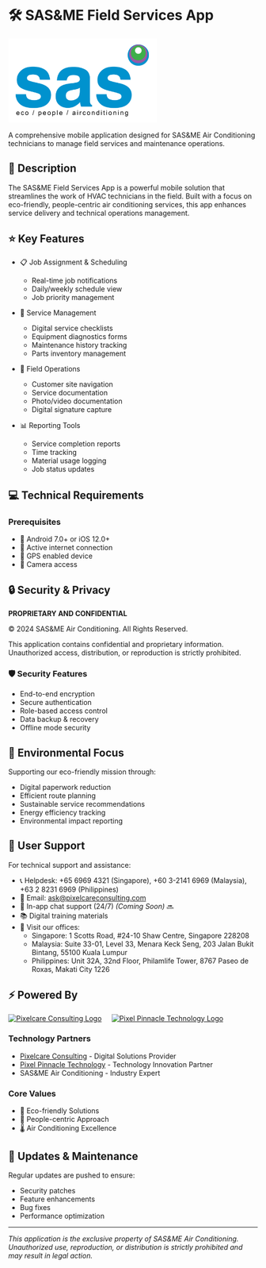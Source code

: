 # 🛠️ SAS&ME Field Services App

<img src="https://github.com/GMJSilmaro/SAS-Mobility-App/blob/main/assets/images/SAS-LOGO.png?raw=true" width="300" alt="SAS&ME Logo">

A comprehensive mobile application designed for SAS&ME Air Conditioning technicians to manage field services and maintenance operations.

## 🎯 Description

The SAS&ME Field Services App is a powerful mobile solution that streamlines the work of HVAC technicians in the field. Built with a focus on eco-friendly, people-centric air conditioning services, this app enhances service delivery and technical operations management.

## ⭐ Key Features

- 📋 Job Assignment & Scheduling
  - Real-time job notifications
  - Daily/weekly schedule view
  - Job priority management
  
- 🔧 Service Management
  - Digital service checklists
  - Equipment diagnostics forms
  - Maintenance history tracking
  - Parts inventory management
  
- 📱 Field Operations
  - Customer site navigation
  - Service documentation
  - Photo/video documentation
  - Digital signature capture
  
- 📊 Reporting Tools
  - Service completion reports
  - Time tracking
  - Material usage logging
  - Job status updates

## 💻 Technical Requirements

### Prerequisites

- 📱 Android 7.0+ or iOS 12.0+
- 📶 Active internet connection
- 📍 GPS enabled device
- 📸 Camera access


## 🔒 Security & Privacy

**PROPRIETARY AND CONFIDENTIAL**

© 2024 SAS&ME Air Conditioning. All Rights Reserved.

This application contains confidential and proprietary information. Unauthorized access, distribution, or reproduction is strictly prohibited.

### 🛡️ Security Features
- End-to-end encryption
- Secure authentication
- Role-based access control
- Data backup & recovery
- Offline mode security

## 🌱 Environmental Focus

Supporting our eco-friendly mission through:
- Digital paperwork reduction
- Efficient route planning
- Sustainable service recommendations
- Energy efficiency tracking
- Environmental impact reporting

## 👥 User Support

For technical support and assistance:
- 📞 Helpdesk: +65 6969 4321 (Singapore), +60 3-2141 6969 (Malaysia), +63 2 8231 6969 (Philippines)
- 📧 Email: ask@pixelcareconsulting.com
- 💬 In-app chat support (24/7) *(Coming Soon)* 🔜
- 📚 Digital training materials
- 📍 Visit our offices:
  - Singapore: 1 Scotts Road, #24-10 Shaw Centre, Singapore 228208
  - Malaysia: Suite 33-01, Level 33, Menara Keck Seng, 203 Jalan Bukit Bintang, 55100 Kuala Lumpur
  - Philippines: Unit 32A, 32nd Floor, Philamlife Tower, 8767 Paseo de Roxas, Makati City 1226

## ⚡ Powered By

<div style="display: flex; align-items: center; gap: 20px; margin-bottom: 20px;">
  <a href="https://pixelcareconsulting.com">
    <img src="https://www.pixelcareconsulting.com/wp-content/uploads/2022/03/pixelcare-logo-b.png" alt="Pixelcare Consulting Logo" height="60">
  </a>
  <a href="https://www.pixelpinnacletechnology.com">
    <img src="https://www.pixelcareconsulting.com/wp-content/uploads/2024/11/PPT_fullcolour_OL-03-removebg-preview-e1731491291497-351x245.png" alt="Pixel Pinnacle Technology Logo" height="60">
  </a>
</div>

### Technology Partners
- [Pixelcare Consulting](https://pixelcareconsulting.com) - Digital Solutions Provider
- [Pixel Pinnacle Technology](https://www.pixelpinnacletechnology.com) - Technology Innovation Partner
- SAS&ME Air Conditioning - Industry Expert

### Core Values
- 🌱 Eco-friendly Solutions
- 👥 People-centric Approach  
- 🌡️ Air Conditioning Excellence

## 🔄 Updates & Maintenance

Regular updates are pushed to ensure:
- Security patches
- Feature enhancements
- Bug fixes
- Performance optimization

---

*This application is the exclusive property of SAS&ME Air Conditioning. Unauthorized use, reproduction, or distribution is strictly prohibited and may result in legal action.*


